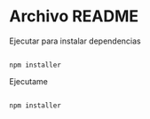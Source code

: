# Archivo README 


Ejecutar para instalar dependencias

````

npm installer

````

Ejecutame

````

npm installer

````